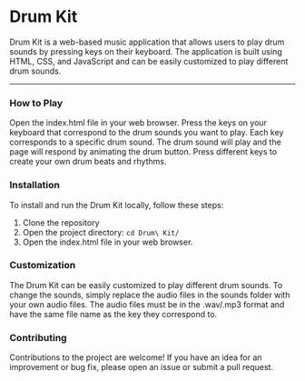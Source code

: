 <h1>Drum Kit</h1>
Drum Kit is a web-based music application that allows users to play drum sounds by pressing keys on their keyboard. The application is built using HTML, CSS, and JavaScript and can be easily customized to play different drum sounds.
<hr>

<h3>How to Play</h3>
Open the index.html file in your web browser.
Press the keys on your keyboard that correspond to the drum sounds you want to play. Each key corresponds to a specific drum sound.
The drum sound will play and the page will respond by animating the drum button.
Press different keys to create your own drum beats and rhythms.

<h3>Installation</h3>
<p>To install and run the Drum Kit locally, follow these steps:</p>

<ol>
<li>Clone the repository</li>
<li>Open the project directory: <code>cd Drum\ Kit/</code></li>
<li>Open the index.html file in your web browser.</li>
</ol>
<h3>Customization</h3>
The Drum Kit can be easily customized to play different drum sounds. To change the sounds, simply replace the audio files in the sounds folder with your own audio files. The audio files must be in the .wav/.mp3 format and have the same file name as the key they correspond to.

<h3>Contributing</h3>
Contributions to the project are welcome! If you have an idea for an improvement or bug fix, please open an issue or submit a pull request.
